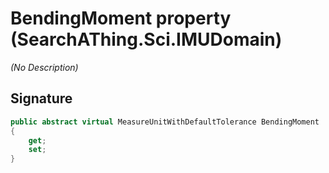 # BendingMoment property (SearchAThing.Sci.IMUDomain)
_(No Description)_

## Signature
```csharp
public abstract virtual MeasureUnitWithDefaultTolerance BendingMoment
{
    get;
    set;
}
```

